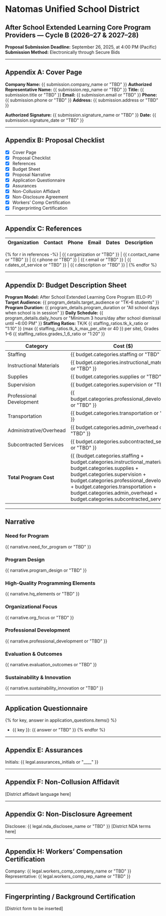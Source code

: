 # Natomas Unified School District
## After School Extended Learning Core Program Providers — Cycle B (2026–27 & 2027–28)
**Proposal Submission Deadline:** September 26, 2025, at 4:00 PM (Pacific)
**Submission Method:** Electronically through Secure Bids

---

## Appendix A: Cover Page

**Company Name:** {{ submission.company_name or "TBD" }}
**Authorized Representative Name:** {{ submission.rep_name or "TBD" }}
**Title:** {{ submission.title or "TBD" }}
**Email:** {{ submission.email or "TBD" }}
**Phone:** {{ submission.phone or "TBD" }}
**Address:** {{ submission.address or "TBD" }}

**Authorized Signature:** {{ submission.signature_name or "TBD" }}
**Date:** {{ submission.signature_date or "TBD" }}

---

## Appendix B: Proposal Checklist
- [x] Cover Page  
- [x] Proposal Checklist  
- [x] References  
- [x] Budget Sheet  
- [x] Proposal Narrative  
- [x] Application Questionnaire  
- [x] Assurances  
- [x] Non-Collusion Affidavit  
- [x] Non-Disclosure Agreement  
- [x] Workers’ Comp Certification  
- [x] Fingerprinting Certification

---

## Appendix C: References
| Organization | Contact | Phone | Email | Dates | Description |
|--------------|---------|-------|-------|-------|-------------|
{% for r in references -%}
| {{ r.organization or "TBD" }} | {{ r.contact_name or "TBD" }} | {{ r.phone or "TBD" }} | {{ r.email or "TBD" }} | {{ r.dates_of_service or "TBD" }} | {{ r.description or "TBD" }} |
{% endfor %}

---

## Appendix D: Budget Description Sheet

**Program Model:** After School Extended Learning Core Program (ELO-P)
**Target Audience:** {{ program_details.target_audience or "TK–6 students" }}
**Program Duration:** {{ program_details.program_duration or "All school days when school is in session" }}
**Daily Schedule:** {{ program_details.daily_hours or "Minimum 3 hours/day after school dismissal until ~6:00 PM" }}
**Staffing Ratios:** TK/K {{ staffing_ratios.tk_k_ratio or "1:10" }} (max {{ staffing_ratios.tk_k_max_per_site or 40 }} per site), Grades 1–6 {{ staffing_ratios.grades_1_6_ratio or "1:20" }}

| Category | Cost ($) |
|----------|----------|
| Staffing | {{ budget.categories.staffing or "TBD" }} |
| Instructional Materials | {{ budget.categories.instructional_materials or "TBD" }} |
| Supplies | {{ budget.categories.supplies or "TBD" }} |
| Supervision | {{ budget.categories.supervision or "TBD" }} |
| Professional Development | {{ budget.categories.professional_development or "TBD" }} |
| Transportation | {{ budget.categories.transportation or "TBD" }} |
| Administrative/Overhead | {{ budget.categories.admin_overhead or "TBD" }} |
| Subcontracted Services | {{ budget.categories.subcontracted_services or "TBD" }} |
| **Total Program Cost** | {{ (budget.categories.staffing + budget.categories.instructional_materials + budget.categories.supplies + budget.categories.supervision + budget.categories.professional_development + budget.categories.transportation + budget.categories.admin_overhead + budget.categories.subcontracted_services) | default("TBD") }} |

---

## Narrative
### Need for Program
{{ narrative.need_for_program or "TBD" }}

### Program Design
{{ narrative.program_design or "TBD" }}

### High-Quality Programming Elements
{{ narrative.hq_elements or "TBD" }}

### Organizational Focus
{{ narrative.org_focus or "TBD" }}

### Professional Development
{{ narrative.professional_development or "TBD" }}

### Evaluation & Outcomes
{{ narrative.evaluation_outcomes or "TBD" }}

### Sustainability & Innovation
{{ narrative.sustainability_innovation or "TBD" }}

---

## Application Questionnaire
{% for key, answer in application_questions.items() %}
- {{ key }}: {{ answer or "TBD" }}
{% endfor %}

---

## Appendix E: Assurances
Initials: {{ legal.assurances_initials or "____" }}

---

## Appendix F: Non-Collusion Affidavit
[District affidavit language here]

---

## Appendix G: Non-Disclosure Agreement
Disclosee: {{ legal.nda_disclosee_name or "TBD" }}
[District NDA terms here]

---

## Appendix H: Workers’ Compensation Certification
Company: {{ legal.workers_comp_company_name or "TBD" }}  
Representative: {{ legal.workers_comp_rep_name or "TBD" }}

---

## Fingerprinting / Background Certification
[District form to be inserted]

